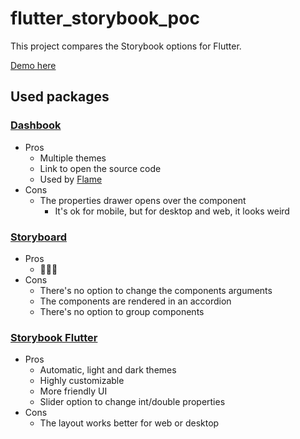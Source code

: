 # flutter_storybook_poc

This project compares the Storybook options for Flutter.  

[Demo here](https://emersonsiega.github.io/flutter_storybook_poc)

## Used packages

### [Dashbook](https://github.com/erickzanardo/dashbook)

- Pros
    - Multiple themes
    - Link to open the source code
    - Used by [Flame](https://flame-engine.github.io/flame_example/#/)
- Cons
    - The properties drawer opens over the component
        - It's ok for mobile, but for desktop and web, it looks weird

### [Storyboard](https://github.com/ilikerobots/storyboard)

- Pros
    - 🤷🏻‍♂️
- Cons
    - There's no option to change the components arguments
    - The components are rendered in an accordion
    - There's no option to group components

### [Storybook Flutter](https://github.com/ookami-kb/storybook_flutter)

- Pros
    - Automatic, light and dark themes
    - Highly customizable
    - More friendly UI
    - Slider option to change int/double properties
- Cons
    - The layout works better for web or desktop